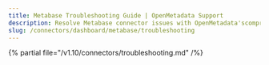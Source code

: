 ```yaml
---
title: Metabase Troubleshooting Guide | OpenMetadata Support
description: Resolve Metabase connector issues with OpenMetadata'scomprehensive troubleshooting guide. Fix common errors, configuration problems, and data sync issues.
slug: /connectors/dashboard/metabase/troubleshooting
---
```


{% partial file="/v1.10/connectors/troubleshooting.md" /%}
